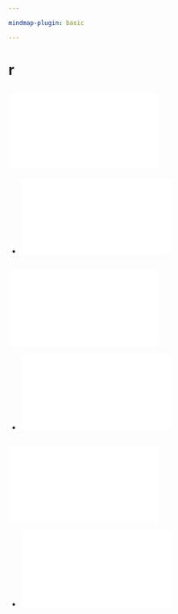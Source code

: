 ```yaml
---

mindmap-plugin: basic

---
```


# r

## ![基本](./基本.md)
- ![仕組み](%E4%BB%95%E7%B5%84%E3%81%BF.md)

## ![学術的意義](%E5%AD%A6%E8%A1%93%E7%9A%84%E6%84%8F%E7%BE%A9.md)
- ![思考](%E6%80%9D%E8%80%83.md)

## ![基本操作](%E5%9F%BA%E6%9C%AC%E6%93%8D%E4%BD%9C.md)
- ![能力案](%E8%83%BD%E5%8A%9B%E6%A1%88.md)